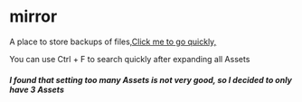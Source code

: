 # mirror
A place to store backups of files,[Click me to go quickly,](https://github.com/huanx-b/mirror/releases)

You can use Ctrl + F to search quickly after expanding all Assets
##### I found that setting too many Assets is not very good, so I decided to only have 3 Assets
